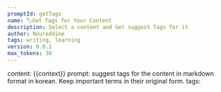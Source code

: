```yaml
---
promptId: getTags
name: 🏷️Get Tags for Your Content
description: Select a content and Get suggest Tags for it
author: Noureddine
tags: writing, learning
version: 0.0.1
max_tokens: 30
---
```

content: 
{{context}}
prompt:
suggest tags for the content in markdown format in korean. Keep important terms in their original form.
tags: